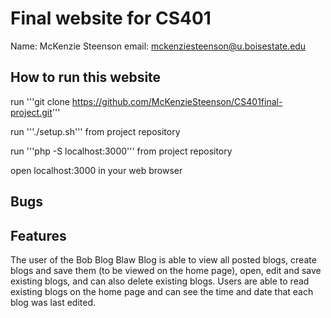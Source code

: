 # Final website for CS401

Name: McKenzie Steenson
email: mckenziesteenson@u.boisestate.edu

## How to run this website

run '''git clone https://github.com/McKenzieSteenson/CS401final-project.git'''

run '''./setup.sh''' from project repository

run '''php -S localhost:3000''' from project repository

open localhost:3000 in your web browser


## Bugs


## Features

The user of the Bob Blog Blaw Blog is able to view all posted blogs, create blogs and save them (to be viewed on the home page), open, edit and save existing blogs, and can also delete existing blogs. Users are able to read existing blogs on the home page and can see the time and date that each blog was last edited.
